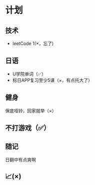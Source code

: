 # 计划
## 技术
- leetCode 1(×，忘了)
## 日语
- U学院单词（✅）
- 标日APP复习至少5课（×，有点托大了）
## 健身
保底哑铃，回家就举（×）
## 不打游戏（✅）
## 随记
日翻中有点爽啊
## 📈(×)
